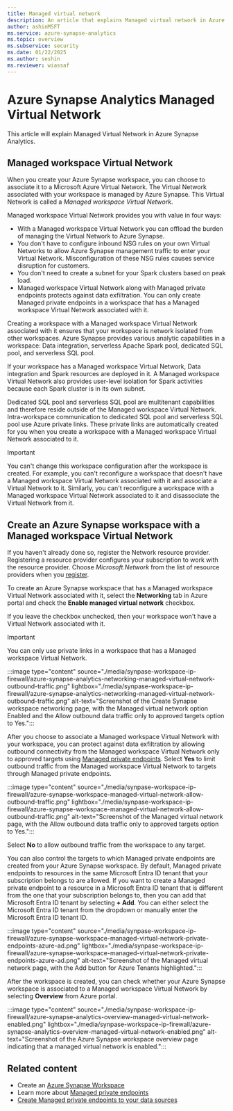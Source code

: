 ```yaml
---
title: Managed virtual network
description: An article that explains Managed virtual network in Azure Synapse Analytics
author: ashinMSFT
ms.service: azure-synapse-analytics
ms.topic: overview
ms.subservice: security
ms.date: 01/22/2025
ms.author: seshin
ms.reviewer: wiassaf
---
```


# Azure Synapse Analytics Managed Virtual Network

This article will explain Managed Virtual Network in Azure Synapse Analytics.

## Managed workspace Virtual Network

When you create your Azure Synapse workspace, you can choose to associate it to a Microsoft Azure Virtual Network. The Virtual Network associated with your workspace is managed by Azure Synapse. This Virtual Network is called a *Managed workspace Virtual Network*.

Managed workspace Virtual Network provides you with value in four ways:

- With a Managed workspace Virtual Network you can offload the burden of managing the Virtual Network to Azure Synapse.
- You don't have to configure inbound NSG rules on your own Virtual Networks to allow Azure Synapse management traffic to enter your Virtual Network. Misconfiguration of these NSG rules causes service disruption for customers.
- You don't need to create a subnet for your Spark clusters based on peak load.
- Managed workspace Virtual Network along with Managed private endpoints protects against data exfiltration. You can only create Managed private endpoints in a workspace that has a Managed workspace Virtual Network associated with it.

Creating a workspace with a Managed workspace Virtual Network associated with it ensures that your workspace is network isolated from other workspaces. Azure Synapse provides various analytic capabilities in a workspace: Data integration, serverless Apache Spark pool, dedicated SQL pool, and serverless SQL pool.

If your workspace has a Managed workspace Virtual Network, Data integration and Spark resources are deployed in it. A Managed workspace Virtual Network also provides user-level isolation for Spark activities because each Spark cluster is in its own subnet.

Dedicated SQL pool and serverless SQL pool are multitenant capabilities and therefore reside outside of the Managed workspace Virtual Network. Intra-workspace communication to dedicated SQL pool and serverless SQL pool use Azure private links. These private links are automatically created for you when you create a workspace with a Managed workspace Virtual Network associated to it.

>[!IMPORTANT]
>You can't change this workspace configuration after the workspace is created. For example, you can't reconfigure a workspace that doesn't have a Managed workspace Virtual Network associated with it and associate a Virtual Network to it. Similarly, you can't reconfigure a workspace with a Managed workspace Virtual Network associated to it and disassociate the Virtual Network from it.

## Create an Azure Synapse workspace with a Managed workspace Virtual Network

If you haven't already done so, register the Network resource provider. Registering a resource provider configures your subscription to work with the resource provider. Choose *Microsoft.Network* from the list of resource providers when you [register](../../azure-resource-manager/management/resource-providers-and-types.md#azure-portal).

To create an Azure Synapse workspace that has a Managed workspace Virtual Network associated with it, select the **Networking** tab in Azure portal and check the **Enable managed virtual network** checkbox.

If you leave the checkbox unchecked, then your workspace won't have a Virtual Network associated with it.

>[!IMPORTANT]
>You can only use private links in a workspace that has a Managed workspace Virtual Network.

:::image type="content" source="./media/synpase-workspace-ip-firewall/azure-synapse-analytics-networking-managed-virtual-network-outbound-traffic.png" lightbox="./media/synpase-workspace-ip-firewall/azure-synapse-analytics-networking-managed-virtual-network-outbound-traffic.png" alt-text="Screenshot of the Create Synapse workspace networking page, with the Managed virtual network option Enabled and the Allow outbound data traffic only to approved targets option to Yes.":::

After you choose to associate a Managed workspace Virtual Network with your workspace, you can protect against data exfiltration by allowing outbound connectivity from the Managed workspace Virtual Network only to approved targets using [Managed private endpoints](./synapse-workspace-managed-private-endpoints.md). Select **Yes** to limit outbound traffic from the Managed workspace Virtual Network to targets through Managed private endpoints.

:::image type="content" source="./media/synpase-workspace-ip-firewall/azure-synapse-workspace-managed-virtual-network-allow-outbound-traffic.png" lightbox="./media/synpase-workspace-ip-firewall/azure-synapse-workspace-managed-virtual-network-allow-outbound-traffic.png" alt-text="Screenshot of the Managed virtual network page, with the Allow outbound data traffic only to approved targets option to Yes.":::

Select **No** to allow outbound traffic from the workspace to any target.

You can also control the targets to which Managed private endpoints are created from your Azure Synapse workspace. By default, Managed private endpoints to resources in the same Microsoft Entra ID tenant that your subscription belongs to are allowed. If you want to create a Managed private endpoint to a resource in a Microsoft Entra ID tenant that is different from the one that your subscription belongs to, then you can add that Microsoft Entra ID tenant by selecting **+ Add**. You can either select the Microsoft Entra ID tenant from the dropdown or manually enter the Microsoft Entra ID tenant ID.

:::image type="content" source="./media/synpase-workspace-ip-firewall/azure-synapse-workspace-managed-virtual-network-private-endpoints-azure-ad.png" lightbox="./media/synpase-workspace-ip-firewall/azure-synapse-workspace-managed-virtual-network-private-endpoints-azure-ad.png" alt-text="Screenshot of the Managed virtual network page, with the Add button for Azure Tenants highlighted.":::

After the workspace is created, you can check whether your Azure Synapse workspace is associated to a Managed workspace Virtual Network by selecting **Overview** from Azure portal.

:::image type="content" source="./media/synpase-workspace-ip-firewall/azure-synapse-analytics-overview-managed-virtual-network-enabled.png" lightbox="./media/synpase-workspace-ip-firewall/azure-synapse-analytics-overview-managed-virtual-network-enabled.png" alt-text="Screenshot of the Azure Synapse workspace overview page indicating that a managed virtual network is enabled.":::

## Related content

- Create an [Azure Synapse Workspace](../quickstart-create-workspace.md)
- Learn more about [Managed private endpoints](./synapse-workspace-managed-private-endpoints.md)
- [Create Managed private endpoints to your data sources](./how-to-create-managed-private-endpoints.md)
